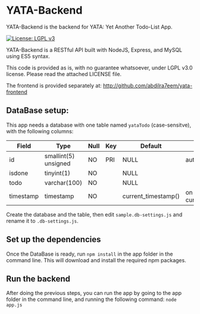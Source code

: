 # YATA-Backend
YATA-Backend is the backend for YATA: Yet Another Todo-List App.

 [![License: LGPL v3](https://img.shields.io/badge/License-LGPL%20v3-blue.svg)](https://www.gnu.org/licenses/lgpl-3.0)

YATA-Backend is a RESTful API built with NodeJS, Express, and MySQL using ES5 syntax.

This code is provided as is, with no guarantee whatsoever, under LGPL v3.0 license. Please read the attached LICENSE file.

The frontend is provided separately at: http://github.com/abdilra7eem/yata-frontend

## DataBase setup:
This app needs a database with one table named `yataTodo` (case-sensitve), with the following columns:


| Field     | Type                 | Null | Key | Default             | Extra                         |
|-----------|----------------------|------|-----|---------------------|-------------------------------|
| id        | smallint(5) unsigned | NO   | PRI | NULL                | auto_increment                |
| isdone    | tinyint(1)           | NO   |     | NULL                |                               |
| todo      | varchar(100)         | NO   |     | NULL                |                               |
| timestamp | timestamp            | NO   |     | current_timestamp() | on update current_timestamp() |

Create the database and the table, then edit `sample.db-settings.js` and rename it to `.db-settings.js`.

## Set up the dependencies
Once the DataBase is ready, run `npm install` in the app folder in the command line. This will download and install the required npm packages.

## Run the backend
After doing the previous steps, you can run the app by going to the app folder in the command line, and running the following command:
`node app.js`
